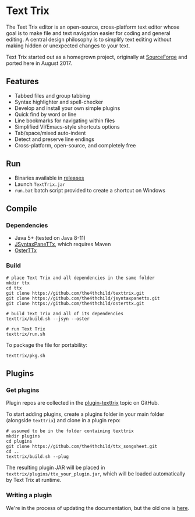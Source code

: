 # Text Trix

The Text Trix editor is an open-source, cross-platform text editor whose goal is to make file and text navigation easier for coding and general editing. A central design philosophy is to simplify text editing without making hidden or unexpected changes to your text.

Text Trix started out as a homegrown project, originally at [SourceForge](https://sourceforge.net/projects/texttrix/) and ported here in August 2017.

## Features

* Tabbed files and group tabbing
* Syntax highlighter and spell-checker
* Develop and install your own simple plugins
* Quick find by word or line
* Line bookmarks for navigating within files
* Simplified Vi/Emacs-style shortcuts options
* Tab/space/mixed auto-indent
* Detect and preserve line endings
* Cross-platform, open-source, and completely free

## Run

* Binaries available in [releases](https://github.com/the4thchild/texttrix/releases)
* Launch ``TextTrix.jar``
* ``run.bat`` batch script provided to create a shortcut on Windows

## Compile

### Dependencies

* Java 5+ (tested on Java 8-11)
* [JSyntaxPaneTTx](https://github.com/the4thchild/jsyntaxpanettx), which requires Maven
* [OsterTTx](https://github.com/the4thchild/osterttx)

### Build



```
# place Text Trix and all dependencies in the same folder
mkdir ttx
cd ttx
git clone https://github.com/the4thchild/texttrix.git
git clone https://github.com/the4thchild/jsyntaxpanettx.git
git clone https://github.com/the4thchild/osterttx.git

# build Text Trix and all of its dependencies
texttrix/build.sh --jsyn --oster

# run Text Trix
texttrix/run.sh
```

To package the file for portability:

```
texttrix/pkg.sh
```

## Plugins

### Get plugins

Plugin repos are collected in the [plugin-texttrix](https://github.com/topics/plugin-texttrix) topic on GitHub.

To start adding plugins, create a plugins folder in your main folder (alongside `texttrix`) and clone in a plugin repo:

```
# assumed to be in the folder containing texttrix
mkdir plugins
cd plugins
git clone https://github.com/the4thchild/ttx_songsheet.git
cd ..
texttrix/build.sh --plug
```

The resulting plugin JAR will be placed in `texttrix/plugins/ttx_your_plugin.jar`, which will be loaded automatically by Text Trix at runtime.

### Writing a plugin

We're in the process of updating the documentation, but the old one is [here](https://sourceforge.net/p/texttrix/wiki/PlugIn/).

